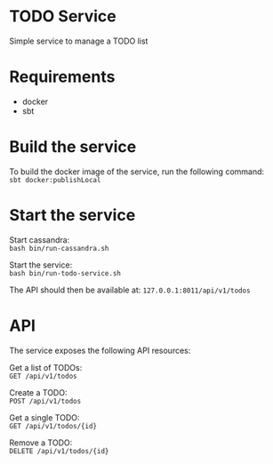 # TODO Service
Simple service to manage a TODO list

# Requirements
- docker
- sbt

# Build the service

To build the docker image of the service, run the following command:  
`sbt docker:publishLocal`

# Start the service

Start cassandra:  
`bash bin/run-cassandra.sh`

Start the service:  
`bash bin/run-todo-service.sh`

The API should then be available at: `127.0.0.1:8011/api/v1/todos`

# API
The service exposes the following API resources:

Get a list of TODOs:  
`GET /api/v1/todos`

Create a TODO:  
`POST /api/v1/todos`

Get a single TODO:  
`GET /api/v1/todos/{id}`

Remove a TODO:  
`DELETE /api/v1/todos/{id}`
